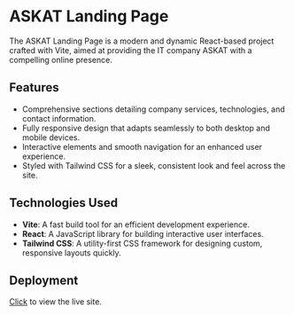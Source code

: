 # ASKAT Landing Page

The ASKAT Landing Page is a modern and dynamic React-based project crafted with Vite, aimed at providing the IT company ASKAT with a compelling online presence.

## Features

- Comprehensive sections detailing company services, technologies, and contact information.
- Fully responsive design that adapts seamlessly to both desktop and mobile devices.
- Interactive elements and smooth navigation for an enhanced user experience.
- Styled with Tailwind CSS for a sleek, consistent look and feel across the site.

## Technologies Used

- **Vite**: A fast build tool for an efficient development experience.
- **React**: A JavaScript library for building interactive user interfaces.
- **Tailwind CSS**: A utility-first CSS framework for designing custom, responsive layouts quickly.

## Deployment

[Click](https://vladdlevshuk.github.io/askat-landing-page/) to view the live site.
